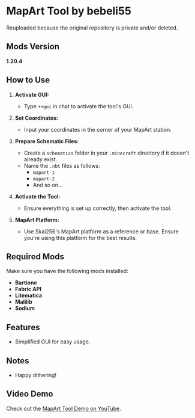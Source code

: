 # MapArt Tool by bebeli55

Reuploaded because the original repository is private and/or deleted.

## Mods Version
**1.20.4**

## How to Use

1. **Activate GUI:**
   - Type `++gui` in chat to activate the tool's GUI.

2. **Set Coordinates:**
   - Input your coordinates in the corner of your MapArt station.

3. **Prepare Schematic Files:**
   - Create a `schematics` folder in your `.minecraft` directory if it doesn't already exist.
   - Name the `.nbt` files as follows:
     - `mapart-1`
     - `mapart-2`
     - And so on...

4. **Activate the Tool:**
   - Ensure everything is set up correctly, then activate the tool.

5. **MapArt Platform:**
   - Use Skai256's MapArt platform as a reference or base. Ensure you're using this platform for the best results.

## Required Mods
Make sure you have the following mods installed:
- **Bartione**
- **Fabric API**
- **Litematica**
- **Malilib**
- **Sodium**

## Features
- Simplified GUI for easy usage.

## Notes
- Happy dithering!

## Video Demo
Check out the [MapArt Tool Demo on YouTube](https://www.youtube.com/watch?v=WIwxatXd0eY).

